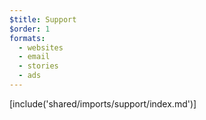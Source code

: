 ```yaml
---
$title: Support
$order: 1
formats:
  - websites
  - email
  - stories
  - ads
---
```


<!-- This file is imported from https://github.com/ampproject/amphtml/blob/master/SUPPORT.md. -->
[include('shared/imports/support/index.md')]